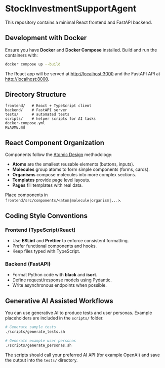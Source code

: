 # StockInvestmentSupportAgent

This repository contains a minimal React frontend and FastAPI backend.

## Development with Docker

Ensure you have **Docker** and **Docker Compose** installed. Build and run the containers with:

```bash
docker compose up --build
```

The React app will be served at [http://localhost:3000](http://localhost:3000) and the FastAPI API at [http://localhost:8000](http://localhost:8000).

## Directory Structure

```
frontend/   # React + TypeScript client
backend/    # FastAPI server
tests/      # automated tests
scripts/    # helper scripts for AI tasks
docker-compose.yml
README.md
```

## React Component Organization

Components follow the [Atomic Design](https://bradfrost.com/blog/post/atomic-web-design/) methodology:

- **Atoms** are the smallest reusable elements (buttons, inputs).
- **Molecules** group atoms to form simple components (forms, cards).
- **Organisms** compose molecules into more complex sections.
- **Templates** provide page level layouts.
- **Pages** fill templates with real data.

Place components in `frontend/src/components/<atom|molecule|organism|...>`.

## Coding Style Conventions

### Frontend (TypeScript/React)
- Use **ESLint** and **Prettier** to enforce consistent formatting.
- Prefer functional components and hooks.
- Keep files typed with TypeScript.

### Backend (FastAPI)
- Format Python code with **black** and **isort**.
- Define request/response models using Pydantic.
- Write asynchronous endpoints when possible.

## Generative AI Assisted Workflows

You can use generative AI to produce tests and user personas. Example placeholders are included in the `scripts/` folder.

```bash
# Generate sample tests
./scripts/generate_tests.sh

# Generate example user personas
./scripts/generate_personas.sh
```

The scripts should call your preferred AI API (for example OpenAI) and save the output into the `tests/` directory.

